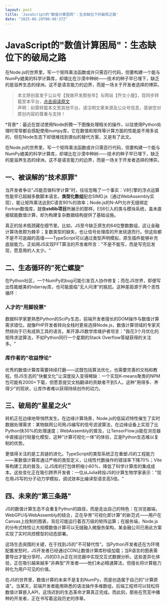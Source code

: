 ```yaml
---
layout: post
title: 'JavaScript的"数值计算困局"：生态缺位下的破局之路'
date: "2025-06-29T00:48:37Z"
---
```

JavaScript的"数值计算困局"：生态缺位下的破局之路
==============================

在Node.js的世界里，写一个矩阵乘法函数或许只需百行代码，但要构建一个能与NumPy媲美的科学计算库，却堪比在沙漠中种树——技术的种子早已埋下，缺乏的是滋养生态的绿洲。这不是语言能力的边界，而是一场关于开发者选择的博弈。

> 本文原创首发于公众号【我做开发那些年】与网站【乔文小屋】，现同步转载至本平台，[点击阅读原文](https://www.jvxiao.cn/posts/node-numpy.html)  
> 声明：如需转载本文至其他平台，请注明文章来源及公众号信息，感谢您对原创内容的尊重与支持！

  
\*背景\*：最近在尝试使用Node折腾一下图像处理相关的操作，以往使用Python处理时常常都会搭配使用numpy库，它在数值和矩阵等计算方面的性能是不用多说的，但在Node生态下却很难找到类似的替代方案，又是有了此文。

在Node.js的世界里，写一个矩阵乘法函数或许只需百行代码，但要构建一个能与NumPy媲美的科学计算库，却堪比在沙漠中种树——技术的种子早已埋下，缺乏的是滋养生态的绿洲。这不是语言能力的边界，而是一场关于开发者选择的博弈。

一、被误解的"技术原罪"
------------

当开发者争论"JS能否做科学计算"时，往往忽略了一个事实：V8引擎的浮点运算性能早已超越多数脚本语言。**类型化数组**配合SIMD.js（通过WebAssembly实现），能让矩阵乘法达到C语言90%的效率；Node.js的N-API允许无缝绑定Fortran数值库，就像**stdlib项目**所展示的那样。ES6引入的类与模块系统，虽未直接赋能数值计算，却为构建复杂数据结构提供了基础设施。

真正的技术瓶颈藏在细节里。比如，JS至今缺乏原生的64位整数数组，这让金融计算场景颇为棘手；复数类型的缺失，也让信号处理库的开发绕道而行。但这些都不是不可逾越的高墙——TypeScript可以通过类型声明模拟，原生插件能够补充底层能力。正如用JS实现FFT算法的开发者所言："不是不能写，而是写完后发现，愿意用的人太少。"

二、生态循环的"死亡螺旋"
-------------

在Python社区，一个NumPy的bug可能引发百人协作修复；而在JS世界，即便写出性能媲美的ndarray库，也可能面临"无人问津"的尴尬。这种差距源于两个恶性循环：

### 人才的"用脚投票"

数据科学家更熟悉Python的SciPy生态，前端开发者擅长的DOM操作与数值计算需求错位。就像PHP开发者转向全栈时更易选择Node.js，数值计算领域的专家天然倾向于已有成熟工具的语言。某开源JS数学库维护者坦言："我花3个月优化的矩阵求逆算法，不如Python同行一个星期的Stack Overflow答疑获得的关注多。"

### 库作者的"收益悖论"

优秀的数值计算库需要持续打磨——这既包括算法优化，也需要完善的文档和教程。但JS生态的"快餐文化"让深度投入变得稀缺：一个实现K-means聚类的NPM包可能有2000+下载，但愿意提交文档翻译的贡献者不到5人。这种"用得多、养得少"的现状，让库作者难以获得持续创作的动力。

三、破局的"星星之火"
-----------

转机正在边缘地带悄然发生。在边缘计算场景，Node.js的低延迟特性催生了实时数据处理需求：某物联网公司用JS编写的信号滤波算法，在边缘设备上实现了比Python快30%的处理速度；WebAssembly的普及，让TensorFlow.js能在浏览器中直接运行轻量化模型，这种"计算可视化一体"的体验，正是Python生态难以复制的优势。

更值得关注的是工具链的进化。TypeScript的类型系统正在重塑JS的工程能力——某数值计算库通过严格的类型定义，让线性代数操作的错误率下降70%；Vite等构建工具的普及，让JS库的打包体积缩小60%，降低了科学计算库的集成成本。这些变化正在吸引跨界开发者：一位从Julia转投JS的计算生物学家表示："现在用JS写的分子动力学模拟，调试效率比编译型语言高5倍。"

四、未来的"第三条路"
-----------

JS的数值计算生态不会重复Python的路径，而是走出自己的特色：在浏览器端，WebGPU与WebAssembly的结合，正在孕育"可视化即计算"的新范式——用户在Canvas上绘制的图表，背后可能运行着百万级的矩阵运算；在服务端，Node.js的分布式特性让大规模数值计算可以无缝融入微服务架构，某金融公司已用此方案实现了实时风控模型的动态部署。

这场生态突围的关键，在于找到JS的"不可替代性"。当Python开发者还在为环境配置发愁时，JS开发者已经通过CDN让数值计算库秒级加载；当R语言的图表需要导出才能分享时，JS的D3.js正在浏览器中实现交互式数据分析。这些差异化体验，正在吸引越来越多"非典型"开发者——他们未必精通算法，但擅长将计算能力转化为用户可见的价值。

在JS的世界里，数值计算的未来不是复刻NumPy，而是创造属于自己的"计算原语"。当某天，前端开发者能用熟悉的语法操作多维数组，后端工程师可以轻松将数值计算嵌入API，这场迟到的生态革命才算真正完成。而此刻，那些在荒芜中播种的开发者，正在书写着这段历史的序章。